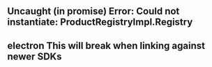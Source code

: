 ## Uncaught (in promise) Error: Could not instantiate: ProductRegistryImpl.Registry


## electron This will break when linking against newer SDKs


